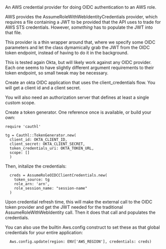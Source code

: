 An AWS credential provider for doing OIDC authentication to an AWS role.

AWS provides the AssumeRoleWithWebIdentityCredentials provider, which requires a file containing a JWT
to be provided that the API uses to trade for AWS STS credentials. However, *something* has to populate 
the JWT into that file.

This provider is a thin wrapper around that, where we specify some OIDC parameters and let the
class dymamically grab the JWT from the OIDC token endpoint, instead of having to do it in the
background.

This is tested again Okta, but will likely work against any OIDC provider. Each one seems to have
slightly different argument requirements to their token endpoint, so small tweak may be necessary.

Create an okta OIDC application that uses the client_credentials flow. You will get a client id and a client secret.

You will also need an authorization server that defines at least a single custom scope.

Create a token generator. One reference once is available, or build your own:
```
require 'cauthl'

tg = Cauthl::TokenGenerator.new(
  client_id: OKTA_CLIENT_ID,
  client_secret: OKTA_CLIENT_SECRET,
  token_credentials_uri: OKTA_TOKEN_URL,
  scope: []
  )
```

Then, initalize the credentials:
```
  creds = AssumeRoleOIDCClientCredentials.new(
    token_source: tg
    role_arn: 'arn',
    role_session_name: "session-name"
  )
```

Upon credential refresh time, this will make the external call to the OIDC token provider and get the JWT needed for the
traditional AssumeRoleWithWebIdentity call. Then it does that call and populates the credentials.

You can also use the builtin Aws.config construct to set these as that global credentials for your entire application:

```
  Aws.config.update(region: ENV['AWS_REGION'], credentials: creds)
```
